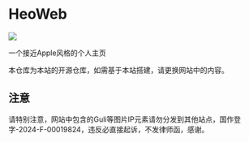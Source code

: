 # HeoWeb

![](/img/cover.webp)

一个接近Apple风格的个人主页

本仓库为本站的开源仓库，如需基于本站搭建，请更换网站中的内容。

## 注意

请特别注意，网站中包含的Guli等图片IP元素请勿分发到其他站点，国作登字-2024-F-00019824，违反必直接起诉，不发律师函，感谢。
